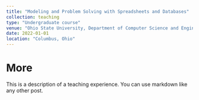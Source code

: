 ```yaml
---
title: "Modeling and Problem Solving with Spreadsheets and Databases"
collection: teaching
type: "Undergraduate course"
venue: "Ohio State University, Department of Computer Science and Engineering"
date: 2022-01-01
location: "Columbus, Ohio"
---
```



More
======
This is a description of a teaching experience. You can use markdown like any other post.

